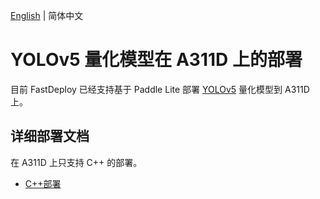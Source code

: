 [English](README.md) | 简体中文
# YOLOv5 量化模型在 A311D 上的部署
目前 FastDeploy 已经支持基于 Paddle Lite 部署 [YOLOv5](https://github.com/ultralytics/yolov5/releases/tag/v6.1) 量化模型到 A311D 上。

## 详细部署文档

在 A311D 上只支持 C++ 的部署。

- [C++部署](cpp)
